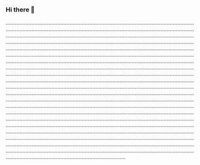 ### Hi there 👋

...........................................................................................................................................................................................................................................................................................................................................................................................................................................................................................................................................................................................................................................................................................................................................................................................................................................................................................................................................................................................................................................................................................................................................................................................................................................................................................................................................................................................................................................................................................................................................................................................................................................................................................................................................................................................................................................................................................................................................................................................................................................................................................................................................................................................................................................................................................................................................................................................................................................................................................................................................................................................................................................................................................................................................................................................